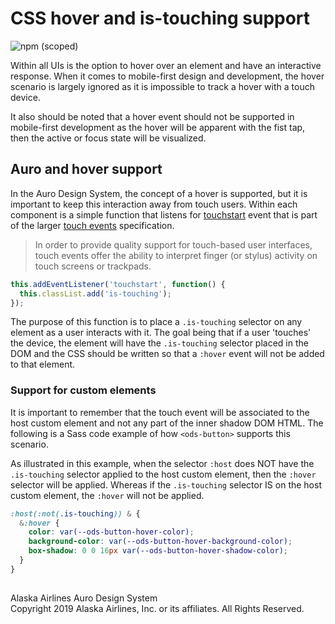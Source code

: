 # CSS hover and is-touching support

![npm (scoped)](https://img.shields.io/npm/v/@alaskaairux/ods-docs.svg?color=orange)

Within all UIs is the option to hover over an element and have an interactive response. When it comes to mobile-first design and development, the hover scenario is largely ignored as it is impossible to track a hover with a touch device.

It also should be noted that a hover event should not be supported in mobile-first development as the hover will be apparent with the fist tap, then the active or focus state will be visualized.

## Auro and hover support

In the Auro Design System, the concept of a hover is supported, but it is important to keep this interaction away from touch users. Within each component is a simple function that listens for [touchstart](https://developer.mozilla.org/en-US/docs/Web/API/Element/touchstart_event) event that is part of the larger [touch events](https://developer.mozilla.org/en-US/docs/Web/API/Touch_events) specification.

> In order to provide quality support for touch-based user interfaces, touch events offer the ability to interpret finger (or stylus) activity on touch screens or trackpads.

```javascript
this.addEventListener('touchstart', function() {
  this.classList.add('is-touching');
});
```

The purpose of this function is to place a `.is-touching` selector on any element as a user interacts with it. The goal being that if a user 'touches' the device, the element will have the `.is-touching` selector placed in the DOM and the CSS should be written so that a `:hover` event will not be added to that element.

### Support for custom elements

It is important to remember that the touch event will be associated to the host custom element and not any part of the inner shadow DOM HTML. The following is a Sass code example of how `<ods-button>` supports this scenario.

As illustrated in this example, when the selector `:host` does NOT have the `.is-touching` selector applied to the host custom element, then the `:hover` selector will be applied. Whereas if the `.is-touching` selector IS on the host custom element, the `:hover` will not be applied.

```scss
:host(:not(.is-touching)) & {
  &:hover {
    color: var(--ods-button-hover-color);
    background-color: var(--ods-button-hover-background-color);
    box-shadow: 0 0 16px var(--ods-button-hover-shadow-color);
  }
}
```
##
<footer>
Alaska Airlines Auro Design System<br>
Copyright 2019 Alaska Airlines, Inc. or its affiliates. All Rights Reserved.
</footer>
